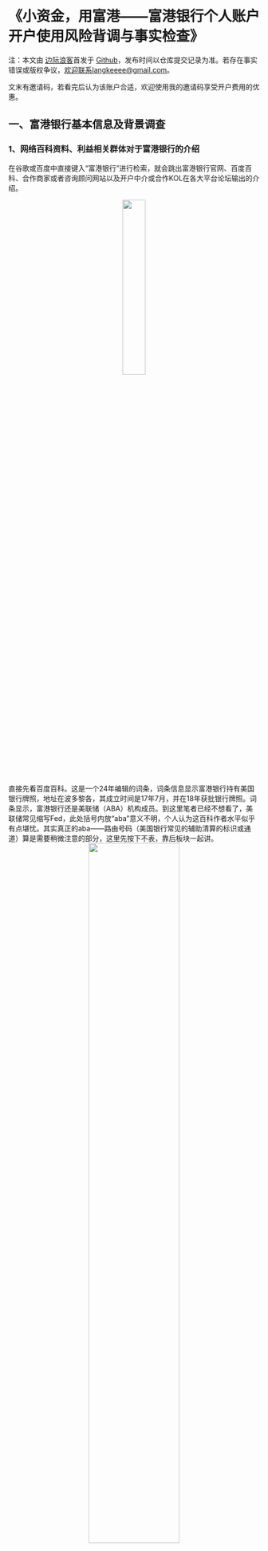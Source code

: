 
# 《小资金，用富港——富港银行个人账户开户使用风险背调与事实检查》

注：本文由 [边际浪客](https://youtube.com/@Langkee/)首发于 [Github](https://github.com/Langkeeee/-)，发布时间以仓库提交记录为准。若存在事实错误或版权争议，欢迎联系langkeeee@gmail.com。

文末有邀请码，若看完后认为该账户合适，欢迎使用我的邀请码享受开户费用的优惠。



## 一、富港银行基本信息及背景调查

### 1、网络百科资料、利益相关群体对于富港银行的介绍

在谷歌或百度中直接键入“富港银行”进行检索，就会跳出富港银行官网、百度百科、合作商家或者咨询顾问网站以及开户中介或合作KOL在各大平台论坛输出的介绍。

<div align="center">
  <img src="/images/cbi_risk/image-20251007034839366.png" width="30%">
</div>
直接先看百度百科。这是一个24年编辑的词条，词条信息显示富港银行持有美国银行牌照，地址在波多黎各，其成立时间是17年7月，并在18年获批银行牌照。词条显示，富港银行还是美联储（ABA）机构成员。到这里笔者已经不想看了，美联储常见缩写Fed，此处括号内放“aba”意义不明，个人认为这百科作者水平似乎有点堪忧。其实真正的aba——路由号码（美国银行常见的辅助清算的标识或通道）算是需要稍微注意的部分，这里先按下不表，靠后板块一起讲。

<div align="center">
  <img src="/images/cbi_risk/image-20251007042606371.png" width="60%">
</div>

<div align="center">
  <img src="/images/cbi_risk/image-20251007042646143.png" width="60%">
</div>

干脆还是直接进入富港银行官网，更显靠谱一些。网站首页就能直接看到cbi的visa卡介绍，表示他们可以帮助用户建立美国信用记录，还分个人卡和企业卡等不同产品。银行还支持美元欧元人民币托收保函信用证的业务。网页靠下位置还有好多“大咖”实名庆贺的信息横幅。

<div align="center">
  <img src="/images/cbi_risk/image-20251007042711651.png" width="60%">
</div>
<div align="center">
  <img src="/images/cbi_risk/image-20251007042725099.png" width="60%">
</div>


首页底部，信息显示富港银行注册地址在圣胡安，也就是波多黎各的首府。这里gemini倒也直接说网页给到的地址邮编就是美国邮编。打开谷歌地图检索该位置，谷歌地图的确有对这个地址标记了一个cbibank。不过光从街景来看，看不清楼里面长什么样子。只能通过街景看到该地址大楼外有一个[One alliance insurance](https://www.google.com/maps/@18.4241014,-66.0583031,3a,75.8y,244.89h,107.53t/data=!3m7!1e1!3m5!1sUuNbKo6PGZxNGXdzfHgseA!2e0!6shttps:%2F%2Fstreetviewpixels-pa.googleapis.com%2Fv1%2Fthumbnail%3Fcb_client%3Dmaps_sv.tactile%26w%3D900%26h%3D600%26pitch%3D-17.526399949175598%26panoid%3DUuNbKo6PGZxNGXdzfHgseA%26yaw%3D244.89335634180475!7i16384!8i8192?entry=ttu&g_ep=EgoyMDI1MDkyNC4wIKXMDSoASAFQAw%3D%3D) 。

<div align="center">
  <img src="/images/cbi_risk/image-20251007042738080.png" width="60%">
</div>
<div align="center">
  <img src="/images/cbi_risk/image-20251007042803282.png" width="60%">
</div>


再看官网安全合规板块，直接可见他们的牌照信息。这里有一个非常关键的信息是OCIF（西班牙语 Oficina del Comisionado de Instituciones Financieras）波多黎各金融机构专员办公室（Puerto Rico Office of the Commissioner of Financial Institutions）。也就是说富港银行拿的是波多黎各金融机构专员办公室颁发的银行牌照。
<div align="center">
  <img src="/images/cbi_risk/image-20251007042813387.png" width="60%">
</div>


从他这个表达来说，还是比较保守靠谱的。官网表面上只提了波多黎各OCIF，也没有乱说成州银行、联邦银行，毕竟他拿的也就是这个OCIF給的牌照，还没打下更大的江山。但我们有一说一，这种表述的确能品味出一种想要反复捆绑“美国”概念，让用户主动联系“美国银行”的嫌疑。不过这也并没有什么错，实事求是这一点是比较重要的，表达上稍暧昧一点取个巧也还算能理解。这就涉及到另一个信息，也就是网上很容易搜集到的一个关于它究竟是否是真美国银行的关键争议，这部分留到后面一起讨论。
<div align="center">
  <img src="/images/cbi_risk/image-20251007042917664.png" width="60%">
</div>


本篇聚焦个人用户，所以也一并跳过企业用户相关场景，感兴趣的看客可自行了解。

在官网点击“个人网银”部分。可以看到富港给个人用户提供两个核心产品业务，一个是visa卡，一个是银联国际借记卡。visa卡需要预存额度才能使用消费，类似于信用卡，其使用过程中会在美国当下最常见的EX信用体系（主流）里积累信用（FICO信用分），这个FICO信用分对美国个人生活[**有相当重要性**](https://www.reddit.com/r/Adulting/comments/15xmxgx/does_your_fico_credit_score_actually_matter/?tl=zh-hans)，用信用买车买房开信用卡基本都会参考这个信用分数。

官网还放了他们银行的换汇计算器，我看了下同期谷歌数据，富港这边汇率稍差一点。

<div align="center">
  <img src="/images/cbi_risk/image-20251007043219230.png" width="60%">
</div>
<div align="center">
  <img src="/images/cbi_risk/image-20251007043225277.png" width="60%">
</div>


关于开户过程，笔者先前在Bingocard完成过开户，这个平台与富港银行合作，所以在bingocard开户成功之时，实际上就已经将部分资料传递给富港银行。于是这次开通富港银行全程免开户费用，也免去了六前个月的管理费。在富港银行申请开户过程中，询问细节也挺多，但整体不算繁琐，全中文填写，也没有触发什么额外的验证。提交申请后差不多在24小时内通过申请。整体门槛比较低，无需护照、签证、繁琐的地址证明文件之类的材料（不排除因为还算早期，为了吸引用户多少会稍微宽容一点）。对比可能已经是对国内用户门槛最低的华美、国泰等美国本土银行要求的美国住址、护照签证、线下亲临开户等各种条件，富港都能算没门槛了。



### 2、 牌照与监管——银行安全风险的外部评价指标

前文提到，cbibank富港银行是持牌合规银行。那问题来了，持牌，你是持的什么牌照，合规你又是合了谁的规（则）。回答清楚这些问题远比摆一句持牌合规更重要可靠，也更具复杂性、挑战性。

富港银行在官网贴出了他们拿到的OCIF发的金融牌照。而在了解OCIF之前，必须要先弄清楚美国官方的[**金融监管体系**](https://en.wikipedia.org/wiki/Federal_Reserve)。

<div align="center">
  <img src="/images/cbi_risk/image-2025-10-08 04.39.34.png" width="60%">
</div>


美国的中央银行机构美联储包括联邦储备委员会、联邦公开市场委员会、咨询委员会等组织。咱们粗略地把它们他统称为委员会。除委员会外，美联储还有12个联邦储备银行，这12家区域性准公共机构主要为其他类别的银行或政府服务，他们各自分使央行在市场上政策的实际执行权限。 咱们可以粗暴地类比为中国人民银行在各地区设的十二个分局办公室。

在中央银行也即美联储之外，美国有几千家商业银行，这些商业银行又可分为国民银行和州银行。

顾名思义，国民银行即由国家批设的银行，具体是由联邦政府财政部下的货币监理署设立，也就是国民银行由国家政府监督。

而州立银行又有一定特殊性。源于美国建国就有的州与联邦的特殊关系的国情，具有高度自治权的各州政府可以自己批设州立银行。

同时，这些商业银行中又有一部分是联储银行的会员银行，也即同时受到美联储和设立机构的监管。所有的国民银行，也就是由国家财政部负责的银行都必须成为某家储备银行的会员。而州立银行可以有选择性地成为会员银行。

所以基本上为个人服务的美国银行，其监管方基本有三种情况。1、 由某个州政府下属专门办公室自己设立并颁发牌照，同时不参与储备银行的会员。  2、州金融方面办公室自己批设，同时又选择加入美联储的几千家会员银行。  3.联邦政府财政部批设并发放牌照，同时强制加入了储备银行会员的几百家国民银行。

除此之外， 国会还创设了一个独立政府机构——联邦存款保险公司 FDIC。FDIC为其成员银行客户提供每人每银行最高25W美元的存款保险。也就是说如果你有25W美元存在某家FDIC会员银行，因为银行方面出现问题造成了资金损失，美国联邦政府包赔。  美国大多数银行都会选择加入FDIC存款保障计划且在自己官网等醒目位置标记自己的FDIC资格。而加入FDIC又需要满足一系列的资质要求，所以FDIC的审核又在某种意义上成为了另一层监督管理。 结合美国银行的现状和FDIC的较高覆盖率事实，基本可以说是否有存款保障是判断一个银行是否是美国正经银行的重要标准。



### 3、富港银行的资质状况初探

介绍完美国银行业大背景，给CBI富港银行定性或者说分类就相对容易一些了。不难发现，富港银行这边无论是官网还是各路合作商给出的信息，基本就没提到过前面美国主流银行的一众权威监管机构。简单地说，富港银行既非联邦政府财政部批设的国民银行，又非联储银行的会员银行，还不加入FDIC存款保障计划，储户存款要是出了什么事的话，是没有美国官方的支持兜底的。这样的银行，在有着几千家银行的美国里，也是比较少见的。到此，基本可以说，富港银行在美国绝对算得上是非主流的银行。

再看[**OCIF**](https://www.ocif.pr.gov/)究竟是什么牌照。OCIF波多黎各[**金融机构专员办公室**](https://jieshao.fx110.com/authority/details/250)是波多黎各财政部下属的当地主要监管机构，负责监管当地金融机构、确保体系稳定、保护投资消费者权益。

<div align="center">
  <img src="/images/cbi_risk/image-2025-10-07 20.50.19.png" width="60%">
</div>



OCIF对波多黎各的国际银行（国际金融实体，IFE）的要求是，[**一千万美元**](https://banklicense.pro/puerto-rico-international-banking-law-2024/#:~:text=The%202024%20international%20banking%20law,be%20made%20in%20Puerto%20Rico.)（2024年[**法案修订以前**](https://banklicense.pro/new-international-banking-regulations-for-puerto-rico-in-2024/#:~:text=Puerto%20Rico's%20Governor%20Pedro%20Pierluisi,operating%20an%20international%20financial%20institution.)是五百万）的最低资本、100万美元的现金押金。国际金融实体还必须在波多黎各维持30万美元的[**无抵押资产**](https://law.justia.com/codes/puerto-rico/title-seven/part-vii/chapter-145/3087/)。

讲到这里，又不得不提到波多黎各其地理位置和历史政治文化因素及其与美国的复杂关系。波多黎各是一个位于南美洲的小岛，在15世纪末被西班牙殖民攻占，并在1898年美西战争后作为战利品割让给美国。

<div align="center">
  <img src="/images/cbi_risk/image-2025-10-07 22.22.12.png" width="60%">
</div>

1952年波多黎各颁布自己宪法确立了其作为美国附属自治邦的地位。不过自治邦这种特殊的领土关系结构，全美也只找得到两例（另一个是北马里亚纳群岛），再加上世界格局变化后，波多黎各作为美国西班牙之间必争之地的重要战略地位不再，美国对其的主权主张似乎也变得不那么强硬。

这也就是网上有非常多人抨击富港银行的根源所在。这种论调认为波多里各的银行不算美国银行。毕竟波多黎各是美国的附属“国”或所谓“自由联邦”，在多个方面拥有高度自治权且美国国会不予剥夺。那波多黎各这个“联邦”就和组成美联邦的其他“邦”（在美国也就是其他州）的地位又有些不一样。波多黎各岛上还曾多次发起公投决议是否要实际加入美国成为其中一个州，但一直也没有实在的改头换面。时至今日也有许多美国企业提供服务的时候把波多黎各当成“某地区”单独列出。

然而不得不说，波多黎各在事实上又有多个方面像极了美国的“一个州”。1917年，岛上的居民就获得了美国公民身份，波多黎各人只要住到美国本土去，还能拥有完整的投票权。时至今日，从美国到[**波多黎各旅游**](https://www.meilvtong.com/viewthread.php?tid=1383)也不过海关，无需签证。波多黎各除了享有内部自治权外，国防外交事务也由美联邦政府管辖。那么顺着这条线捋下去，说波多黎各不是美国，或者波多黎各的银行就完全不是美国的银行，似乎也不完全恰当准确。

<div align="center">
  <img src="/images/cbi_risk/image-2025-10-07 22.32.19.png" width="60%">
</div>

因此，个人认为拿着波多黎各这个特殊的政治地理地位说事其实意义不大。 对于资金量较大的，各显神通或者能任意动用钞能力选择其他各种有存款保障的银行，这当然没错，也一定是首选，但小体量散户在没达到其他主流银行相应的准入门槛的时候，或许还是该更客观地审视自己的情况，作适合自己的选择。



## 二、 前车之鉴——波多黎各营商环境及银行业发展变迁

网络上对于富港银行的风评褒贬不一，你我同作为风险厌恶型选手，首要关注的就是其使用风险，所以我对其多个维度的负面评价进行了调查，有人认为与富港银行类似、同样服务于华人、同样设立在波多黎各的标准国际银行倒闭事件足以证明富港银行也会很快走上同样的道路。 也许从概率上讲，富港银行的使用风险或许比其他有存款保障的银行更高，但事态究竟如何发展，还得更具体地分析。

一切商品服务的使用前提是能接受他的风险所在，每个个体需要为自己负责。而使用富港银行的真正风险来源于波多黎各金融业的环境以及当地友商的劣迹行为，再加上没有FDIC存款保障情况下，银行出了问题可能导致的储户血本无归。

根据[**波多黎各银行家协会官网**](https://www.abpr.com/Default)信息，波多黎各境内只有五家服务**本地**居民和企业的商业银行。

<div align="center">
  <img src="/images/cbi_risk/image-2025-10-07 22.41.17.png" width="60%">
</div>

于此同时，由于波多黎各想要利用其特殊地位打造国际金融中心，随着《国际金融中心监管法》的颁布以及其后的多次更新，岛上的另一类金融玩家——国际金融实体（IFE）也在蓬勃发展。这类只为**非当地居民**提供服务的银行，方便了世界各地的个人和商家开设一个与美国有着千丝万缕联系的**独特离岸账户**。

这些国际金融实体中，[**标准国际银行**](https://standardintbank.com/)可能是对华人来说最具参考价值的一家，这家银行对华人相当友好，曾经被一些港美股玩家视为没有港卡情况下的优良替代。不过这家银行的生命也比较短暂。具体开业时间暂时没找到，但从各大平台上的介绍图文时间来看，我们可以大致预估这家银行在2020年左右开始大面积推广宣传，然后在2023年倒闭并关闭服务。直到现在其官网还贴着该银行负债情况和告用户书。

<div align="center">
  <img src="/images/cbi_risk/image-2025-10-07 22.43.38.png" width="60%">
</div>

也就是说，我们可以大致推测， 这家银行在几年的时间里突然倒下，并且又因为没有存款保障，储户可能蒙受了一定的损失（仅可能。因为OCIF安排了银行接管，这个动作类似于美国本土银行倒闭后也会有的清算接管，保障储户权益）。无独有偶，波多黎各的国际金融实体遭遇清算并非个例。自2020年以来，OCIF金融办公室不断加强审查力度，陆续整治了一批类似于SIB这样的离岸银行，具体情况可延伸阅读。

<div align="center">
  <img src="/images/cbi_risk/image-2025-10-07 22.54.04.png" width="60%">
</div>

[**波多黎各严厉打击国际银行：回顾近期关闭的银行**](https://banklicense.pro/puerto-rico-cracks-down-on-international-banks-a-look-at-the-recent-closures/#:~:text=Among%20the%20closed%20banks%20are)

[**王永利：硅谷银行倒闭的根源与影响**](http://www.imi.ruc.edu.cn/IMIsd/980f636c07c7486e839d737eb016baab.htm)

由于高强度清理和最低资本要求大幅提升，截至2025年，有效运营中的IFE数量已从曾经的50多家缩减至20~30家（具体以官方OCIF或最新法规公告为准，年内波动较大）。关停清算的主要原因包括资本金不足、违规操作、反洗钱不合规、客户风险事件等。

所以，富港银行是否能在这样合规要求、反洗钱力度、资本要求都在提高的大环境下，持续屹立不倒，不走上标准国际银行的老路，这才是真正值得担忧的外部风险。

不过如果站在另一个角度上，又可以说，富港从这一轮的压力中挺了过来，又从某个侧面展现了其一定程度的抗风险能力。所以个人认为，看到标准国际银行倒闭就直接放弃富港银行，这是因噎废食。评估好风险并在自己能承受风险的范围内使用，比如即存急用，当作过桥，等等，都是可以降低存款风险的思路和用法（快进快出引发的审查这个另说）。



## 三、其他网络正负面信息的收集整理与事实核查

关于富港银行的FDIC存款保障和究竟是否美国银行的争论，看完前面内容再看到这里的你也会明白，这已经是老生常谈的问题。而且估计在波多黎各正式以州的身份出现在美联邦列表里之前，永远也无法完全定性地回答这个问题。

你说他是美国银行吧，它既没有美国本土银行普遍都会有的存款保障，又不受美联储**直接**监管（因为特殊政治因素，OCIF及波多黎各[**多项法规**](https://bvirtualogp.pr.gov/ogp/Bvirtual/leyesreferencia/PDF/Y%20-%20Ingl%C3%A9s/52-1989.pdf)实际要求[**遵守特定**](https://law.justia.com/codes/puerto-rico/title-seven/part-vii/chapter-145/3081/)的某些美国法律，波多黎各银行在一定程度上接受美国的间接监管），OCIF还比其他州的监管机构权限更大。

但你说他不是美国银行吧，波多黎各人又还是美国公民，岛上银行的许多业务依赖美国本土于是OCIF又在较高程度上接受美联储、美国政府等的干涉、监管。所以单纯的讨论它究竟是否美国银行已经没有了意义，我们只需要关注使用它能否达成自己的目的即可。

### 1.ABA number

网络检索可以发现多方消息声称富港银行已经加入北美银行家协会，获得了独立的ABA number路由号码，方便用户之间的快速转账。然而至少截止25年9月，笔者亲测个人用户无法使用该功能，也就是说我们散户无法通过美国银行间便利的ach转账方式使用富港银行的个人账户。说到这，aba路由号码其实也被一些人当作判断“野鸡银行”、 非美国银行的标准。 关于这类问题的争论，前面应该已经说得够清楚了，但事实核查仍有必要。

美国银行家协会（ABA）在1910年启用了ABA路由号，这一系列数字用于在支付过程中辨识特定的金融机构。ABA号码这样一串九位数的路由号仅适用于美国的联邦或州立金融机构，这些机构必须符合在美联储银行开设账户的资格才能获得ABA号码。

笔者曾从网上找来富港银行ABA号码（021508125），并尝试通过wise转账（填写路由号码等相应的信息）给自己富港银行账户入金，结果是，wise汇出后，无法找到相应的目标账户，几天后把汇出款项退还了回来。不过再查了查，在[**靠谱的检索工具**](https://routingnumber.aba.com/Search1.aspx?xr=t&xp=f&fb=&ExcelCache=1440&mode=&AdrBookEmail=&PageSize=20&OrderBy=LastName_ASC&Code=021508125&Name=&City=&State=&PostalCode=&g-recaptcha-response=0cAFcWeA6yUboCKDmXAtejKydZ35lY95yPwhMxXHsT_xUamYH70h-Z0vW4RAqe69SzL0CX-f-TaUkYl_MdKW_mHJRgnkwYc4ThbkiqNp0m9DWO4yPzn6gT8MNCIQOWN1a3nkNxi7_EZvtw_R9g-OpDFEex8jIeToiobWTvJl0nK7JqnU0m_ZyGeDuVk8tQuvsxyR4oLvvGJCTn_ARsjUMfn2edX3KCDB_GKPj4En_b4zPyCK0v4iuW4SlF0lsAvqgwpvXtYU8On67RjoKqNHQEpa_wFzgD9kdqSws56uRbAQ5CZGrieuAzRFbHlAAgOL_uF37dbjtSQX6vKTF7C3zj5EL_1JvULB1kCoWgdxVPdXpMoa7wIVfmyL8kucJj_61Tn9h7uapztDQDBO0oeyF2nwkWUtBfBzQhvlqcoZoazXGwjHerC4YYlidP80D5MzcLe00R9u_DiusJvG_tKHQa0KKwZ5jfJt1-ZzVDt7IfJ7CJaUz7GCKHXTGEl9Hi7No7MnkKaYPh4ashU_Wn3kYUcieapE3fS5hBCQ6dtKEcmzD5H0XQO44L3-Nj7jLtvluu_P_8EuorHpWB3CXlSQ_xG7TPb94YpyN_wu2J8UuAKvHi-CjIcgS6jPk5NrbSDDb3ejQHCauaBV0WmS9pko1MwgB8jDC5wfMi4y25I9gTfJIZy2_JE335w9m1S-MaMRzf-UlYS_OFD2LRHDcUWiX7GgRQpHK4oDpb0wxc_yGJ_63T0Mm2hNdf2EXeCl6VJ05EcYeZlO-aSRmC6W3-p__lncduglZGaaTBDg#_ga=2.227398493.1592254890.1627666528-1512998474.1627666528)中确实可找到CB International bank，也就是说其企业账户是应该具备使用ACH的条件的。


<div align="center">
  <img src="/images/cbi_risk/image-2025-10-06 20.44.14.png" width="60%">
</div>


### 2.收费“陷阱” & 操作失误风险

这部分也是富港银行风评不佳的重要原因，写到这部分其实我也真是挺怕人骂的。各大社交平台确实有不少带着情绪的负面抱怨，说在使用富港银行的多个环节中遭到了不合理收费和乱收费问题，而富港的工作人员又说他们自身定位毕竟更特殊，有别于加入了FDIC的其他本土银行，所以其特性决定了他们的客户群体里就有不少腰部以下用户，然后这类用户普遍不熟悉跨境汇款等操作，也会多一些误操作，造成不必要的额外费用等。看起来他们都说的有点道理，所以作为考虑使用富港银行的个人用户，有必要弄清楚其官方声称的费用介绍（若不详细或不合理，再参考其他同业友商设置惯例）并对实际收费状况进行测试。多方信息一比对，就知道自己是否适合它的个人账户了。

富港银行官网提供了其[**收费标准**](https://www.cbibank.com/zh-cn/fee)，这里仅说我自己实际体验，首先因为有在Bingocard平台的开户历史，当初他们充值渠道被迫关闭时和富港银行达成处置方案，让bingocard用户可以免开户费用和6个月管理费用注册开通富港银行的账户。于是笔者立马注册了富港银行，的确在开户时告知免费开户使用。

**开户费**：如果你也刚好是bingocard老用户，此免费开户方法应该也同样适用（用同一个手机号）。如果是之前未使用过Bingocard也未开户富港银行的朋友，也可以使用[**邀请链接**](https://ebank.prodcbi.com/activity/inviteV2/?activityId=INVITE21_cn&shareUserId=GOHT+fwClY8mqq9GGHcaBQ==&status=register)进入注册，到2026年之前享受150$开户费减免（如若不巧，看到本文时已进入2026年，可尝试联系获取最新活动优惠）

<div align="center">
  <img src="/images/cbi_risk/image-20251007235540638.png" width="50%">
</div>

**账户管理费**：对于超过6个月免费期限或者富港银行纯新户的朋友，富港银行会收取10$的账户月管理费（月均余额大于2000$可免，月均余额大于500降为1$）

**银证转帐**：许多港美股券商支持和富港银行的银证转账联动、包括尊嘉金融、复星证券（当下大陆客还能开到的境外券商）等，富港银行官方告知银证转帐是不收费的，那么其实这就为个人用户提供了一个可以不用电汇充值的路径。对于有**港美股**出金需求的朋友比较友好。

**Visa卡片**：富港银行提供独特的visa美元银行卡，实体卡可邮寄到家，该卡开卡9.9刀，寄大陆免费。

**汇入收费**：富港入金常规方式通过银行汇款时会经中转行，统一每笔收费25$，汇款失败退回的话收取90$，不过笔者发现这个费用存在合理规避的可能，后续实测成功后会发文更新。



## 四、结论

总之，抛开个人喜好、网络黑帖和利益相关方面的引流宣传等内容不谈，富港银行对多数普通客户来说是个理想的稳妥选择吗，这要打个大大的问号，甚至会被很多人回答为“否”。但如果把门槛低、开户方便快速、低成本积累FICO分等因素纳入权衡，富港银行整体就有相当大的适用人群，没必要因为容易出车祸就完全不考虑开车出行。
